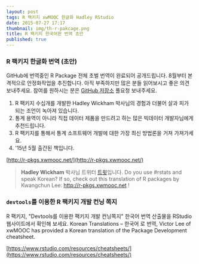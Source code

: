 ```yaml
---
layout: post
tags: R 팩키지 xwMOOC 한글화 Hadley RStudio
date: 2015-07-27 17:17
thumbnail: img/th-r-pakcage.png
title: R 팩키지 한국어판 번역 초안
published: true
---
```


### R 팩키지 한글화 번역 (초안)

GitHub에 번역중인 R Package 전체 초벌 번역이 완료되어 공개드립니다. 8월부터 본격적으로 안정화작업을 추진합니다. 아직 부족하지만 많은 분들 읽어보시고 좋은 의견 보내주세요. 참여를 원하시는 분은 [GitHub 저장소](https://github.com/statkclee/r-pkgs) 풀요청 보내주세요.

1. R 팩키지 수십개를 개발한 Hadley Wickham 박사님의 경험과 더불어 살과 피가 되는 조언이 녹아져 있습니다.
1. 통계 용역이 아니라 직접 데이터 제품을 만드려고 하는 많은 빅데이터 개발자님에게 추천드립니다.
1. R 팩키지를 통해서 통계 소프트웨어 개발에 대한 가장 최신 방법론을 거져 가져가세요.
1. '15년 5월 출간된 책입니다.

[http://r-pkgs.xwmooc.net/](http://r-pkgs.xwmooc.net/)

> **Hadley Wickham** 박사님 트위터 [트윗](https://twitter.com/hadleywickham/status/624642741041954816)입니다. 
>Do you use #rstats and speak Korean? If so, check out this translation of R packages by Kwangchun Lee: http://r-pkgs.xwmooc.net  !

### `devtools`를 이용한 R 팩키지 개발 컨닝 쪽지

R 팩키지, "Devtools를 이용한 팩키지 개발 컨닝쪽지" 한국어 번역 산출물을 RStudio 웹사이트에서 확인해 보세요. Korean Translations – 한국어 로 번역, Victor Lee of xwMOOC has provided a Korean translation of the Package Development cheatsheet.

[https://www.rstudio.com/resources/cheatsheets/](https://www.rstudio.com/resources/cheatsheets/)
